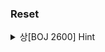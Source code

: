 ### Reset

<details><summary>상[BOJ 2600] Hint</summary>

~~~
DP 이용
dp[i][j] : k1,k2 구슬의 개수가 각각 (i,j)일때 누가 이길지 (0,0)부터 저장해보자.
~~~

</details>